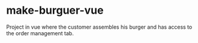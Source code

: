 # make-burguer-vue
Project in vue where the customer assembles his burger and has access to the order management tab.
